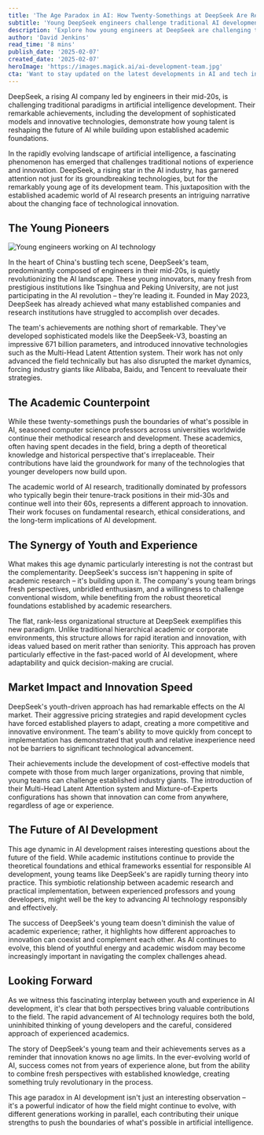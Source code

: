 ```yaml
---
title: 'The Age Paradox in AI: How Twenty-Somethings at DeepSeek Are Reshaping the Future of Artificial Intelligence'
subtitle: 'Young DeepSeek engineers challenge traditional AI development paradigms'
description: 'Explore how young engineers at DeepSeek are challenging traditional paradigms in AI development by combining fresh perspectives with established academic knowledge, pushing the technological boundaries in innovative ways.'
author: 'David Jenkins'
read_time: '8 mins'
publish_date: '2025-02-07'
created_date: '2025-02-07'
heroImage: 'https://images.magick.ai/ai-development-team.jpg'
cta: 'Want to stay updated on the latest developments in AI and tech innovation? Follow us on LinkedIn for exclusive insights into how young pioneers and seasoned experts are shaping the future of technology!'
---
```


DeepSeek, a rising AI company led by engineers in their mid-20s, is challenging traditional paradigms in artificial intelligence development. Their remarkable achievements, including the development of sophisticated models and innovative technologies, demonstrate how young talent is reshaping the future of AI while building upon established academic foundations.

In the rapidly evolving landscape of artificial intelligence, a fascinating phenomenon has emerged that challenges traditional notions of experience and innovation. DeepSeek, a rising star in the AI industry, has garnered attention not just for its groundbreaking technologies, but for the remarkably young age of its development team. This juxtaposition with the established academic world of AI research presents an intriguing narrative about the changing face of technological innovation.

## The Young Pioneers

![Young engineers working on AI technology](https://i.magick.ai/PIXE/1738958746312_magick_img.webp)

In the heart of China's bustling tech scene, DeepSeek's team, predominantly composed of engineers in their mid-20s, is quietly revolutionizing the AI landscape. These young innovators, many fresh from prestigious institutions like Tsinghua and Peking University, are not just participating in the AI revolution – they're leading it. Founded in May 2023, DeepSeek has already achieved what many established companies and research institutions have struggled to accomplish over decades.

The team's achievements are nothing short of remarkable. They've developed sophisticated models like the DeepSeek-V3, boasting an impressive 671 billion parameters, and introduced innovative technologies such as the Multi-Head Latent Attention system. Their work has not only advanced the field technically but has also disrupted the market dynamics, forcing industry giants like Alibaba, Baidu, and Tencent to reevaluate their strategies.

## The Academic Counterpoint

While these twenty-somethings push the boundaries of what's possible in AI, seasoned computer science professors across universities worldwide continue their methodical research and development. These academics, often having spent decades in the field, bring a depth of theoretical knowledge and historical perspective that's irreplaceable. Their contributions have laid the groundwork for many of the technologies that younger developers now build upon.

The academic world of AI research, traditionally dominated by professors who typically begin their tenure-track positions in their mid-30s and continue well into their 60s, represents a different approach to innovation. Their work focuses on fundamental research, ethical considerations, and the long-term implications of AI development.

## The Synergy of Youth and Experience

What makes this age dynamic particularly interesting is not the contrast but the complementarity. DeepSeek's success isn't happening in spite of academic research – it's building upon it. The company's young team brings fresh perspectives, unbridled enthusiasm, and a willingness to challenge conventional wisdom, while benefiting from the robust theoretical foundations established by academic researchers.

The flat, rank-less organizational structure at DeepSeek exemplifies this new paradigm. Unlike traditional hierarchical academic or corporate environments, this structure allows for rapid iteration and innovation, with ideas valued based on merit rather than seniority. This approach has proven particularly effective in the fast-paced world of AI development, where adaptability and quick decision-making are crucial.

## Market Impact and Innovation Speed

DeepSeek's youth-driven approach has had remarkable effects on the AI market. Their aggressive pricing strategies and rapid development cycles have forced established players to adapt, creating a more competitive and innovative environment. The team's ability to move quickly from concept to implementation has demonstrated that youth and relative inexperience need not be barriers to significant technological advancement.

Their achievements include the development of cost-effective models that compete with those from much larger organizations, proving that nimble, young teams can challenge established industry giants. The introduction of their Multi-Head Latent Attention system and Mixture-of-Experts configurations has shown that innovation can come from anywhere, regardless of age or experience.

## The Future of AI Development

This age dynamic in AI development raises interesting questions about the future of the field. While academic institutions continue to provide the theoretical foundations and ethical frameworks essential for responsible AI development, young teams like DeepSeek's are rapidly turning theory into practice. This symbiotic relationship between academic research and practical implementation, between experienced professors and young developers, might well be the key to advancing AI technology responsibly and effectively.

The success of DeepSeek's young team doesn't diminish the value of academic experience; rather, it highlights how different approaches to innovation can coexist and complement each other. As AI continues to evolve, this blend of youthful energy and academic wisdom may become increasingly important in navigating the complex challenges ahead.

## Looking Forward

As we witness this fascinating interplay between youth and experience in AI development, it's clear that both perspectives bring valuable contributions to the field. The rapid advancement of AI technology requires both the bold, uninhibited thinking of young developers and the careful, considered approach of experienced academics.

The story of DeepSeek's young team and their achievements serves as a reminder that innovation knows no age limits. In the ever-evolving world of AI, success comes not from years of experience alone, but from the ability to combine fresh perspectives with established knowledge, creating something truly revolutionary in the process.

This age paradox in AI development isn't just an interesting observation – it's a powerful indicator of how the field might continue to evolve, with different generations working in parallel, each contributing their unique strengths to push the boundaries of what's possible in artificial intelligence.
